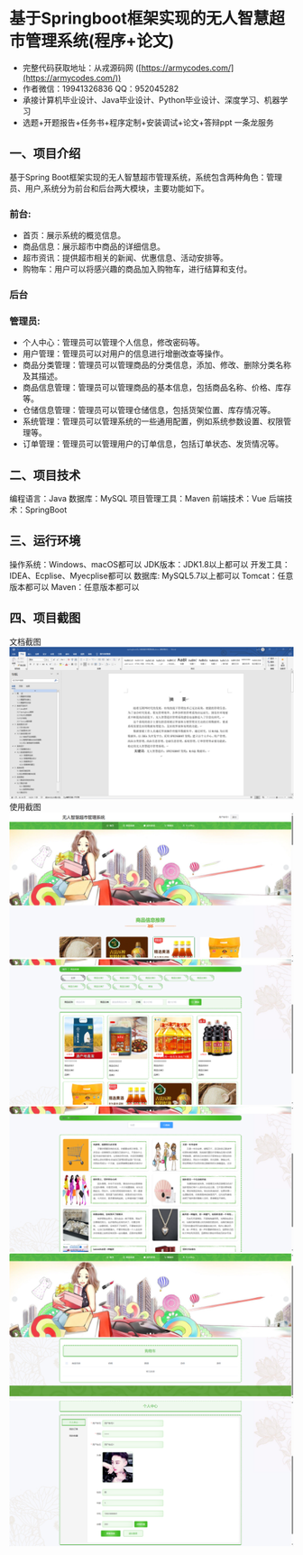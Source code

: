 基于Springboot框架实现的无人智慧超市管理系统(程序+论文)
=
- 完整代码获取地址：从戎源码网 ([https://armycodes.com/](https://armycodes.com/))
- 作者微信：19941326836  QQ：952045282 
- 承接计算机毕业设计、Java毕业设计、Python毕业设计、深度学习、机器学习
- 选题+开题报告+任务书+程序定制+安装调试+论文+答辩ppt 一条龙服务

一、项目介绍
---
基于Spring Boot框架实现的无人智慧超市管理系统，系统包含两种角色：管理员、用户,系统分为前台和后台两大模块，主要功能如下。
### 前台:
- 首页：展示系统的概览信息。
- 商品信息：展示超市中商品的详细信息。
- 超市资讯：提供超市相关的新闻、优惠信息、活动安排等。
- 购物车：用户可以将感兴趣的商品加入购物车，进行结算和支付。
### 后台
### 管理员:
- 个人中心：管理员可以管理个人信息，修改密码等。
- 用户管理：管理员可以对用户的信息进行增删改查等操作。
- 商品分类管理：管理员可以管理商品的分类信息，添加、修改、删除分类名称及其描述。
- 商品信息管理：管理员可以管理商品的基本信息，包括商品名称、价格、库存等。
- 仓储信息管理：管理员可以管理仓储信息，包括货架位置、库存情况等。
- 系统管理：管理员可以管理系统的一些通用配置，例如系统参数设置、权限管理等。
- 订单管理：管理员可以管理用户的订单信息，包括订单状态、发货情况等。


二、项目技术
---
编程语言：Java
数据库：MySQL
项目管理工具：Maven
前端技术：Vue
后端技术：SpringBoot

三、运行环境
---
操作系统：Windows、macOS都可以
JDK版本：JDK1.8以上都可以
开发工具：IDEA、Ecplise、Myecplise都可以
数据库: MySQL5.7以上都可以
Tomcat：任意版本都可以
Maven：任意版本都可以

四、项目截图
---
文档截图
![](limage/1.png)
使用截图
![](image/1.png)
![](image/2.png)
![](image/3.png)
![](image/4.png)
![](image/5.png)
